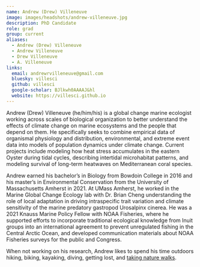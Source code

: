 ```yaml
---
name: Andrew (Drew) Villeneuve
image: images/headshots/andrew-villeneuve.jpg
description: PhD Candidate
role: grad
group: current
aliases:
  - Andrew (Drew) Villeneuve
  - Andrew Villeneuve
  - Drew Villeneuve
  - A. Villeneuve
links:
  email: andrewrvilleneuve@gmail.com
  bluesky: villesci
  github: villesci
  google-scholar: BJlkwh0AAAAJ&hl
  website: https://villesci.github.io
---
```


Andrew (Drew) Villeneuve (he/him/his) is a global change marine ecologist working across scales of biological organization to better understand the effects of climate change on marine ecosystems and the people that depend on them. He specifically seeks to combine empirical data of organismal physiology and distribution, environmental, and extreme event data into models of population dynamics under climate change. Current projects include modeling how heat stress accumulates in the eastern Oyster during tidal cycles, describing intertidal microhabitat patterns, and modeling survival of long-term heatwaves on Mediterranean coral species. 

Andrew earned his bachelor’s in Biology from Bowdoin College in 2016 and his master’s in Environmental Conservation from the University of Massachusetts Amherst in 2021. At UMass Amherst, he worked in the Marine Global Change Ecology lab with Dr. Brian Cheng understanding the role of local adaptation in driving intraspecific trait variation and climate sensitivity of the marine predatory gastropod Urosalpinx cinerea. He was a 2021 Knauss Marine Policy Fellow with NOAA Fisheries, where he supported efforts to incorporate traditional ecological knowledge from Inuit groups into an international agreement to prevent unregulated fishing in the Central Arctic Ocean, and developed communication materials about NOAA Fisheries surveys for the public and Congress. 

When not working on his research, Andrew likes to spend his time outdoors hiking, biking, kayaking, diving, getting lost, and [taking nature walks](https://www.inaturalist.org/people/1160923). 
